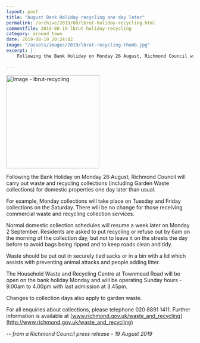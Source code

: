 ```yaml
---
layout: post
title: "August Bank Holiday recycling one day later"
permalink: /archive/2019/08/lbrut-holiday-recycling.html
commentfile: 2019-08-19-lbrut-holiday-recycling
category: around_town
date: 2019-08-19 20:24:02
image: "/assets/images/2019/lbrut-recycling-thumb.jpg"
excerpt: |
    Following the Bank Holiday on Monday 26 August, Richmond Council will carry out waste and recycling collections (including Garden Waste collections) for domestic properties one day later than usual.

---
```

<a href="/assets/images/2019/lbrut-recycling.jpg" title="Click for a larger image"><img src="/assets/images/2019/lbrut-recycling-thumb.jpg" width="250" alt="Image - lbrut-recycling"  class="photo right"/></a>

Following the Bank Holiday on Monday 26 August, Richmond Council will carry out waste and recycling collections (including Garden Waste collections) for domestic properties one day later than usual.

For example, Monday collections will take place on Tuesday and Friday collections on the Saturday. There will be no change for those receiving commercial waste and recycling collection services.

Normal domestic collection schedules will resume a week later on Monday 2 September. Residents are asked to put recycling or refuse out by 6am on the morning of the collection day, but not to leave it on the streets the day before to avoid bags being ripped and to keep roads clean and tidy.

Waste should be put out in securely tied sacks or in a bin with a lid which assists with preventing animal attacks and people adding litter.

The Household Waste and Recycling Centre at Townmead Road will be open on the bank holiday Monday and will be operating Sunday hours - 9.00am to 4.00pm with last admission at 3.45pm.

Changes to collection days also apply to garden waste.

For all enquiries about collections, please telephone 020 8891 1411. Further information is available at [www.richmond.gov.uk/waste_and_recycling](http://www.richmond.gov.uk/waste_and_recycling)

<cite>-- from a Richmond Council press release - 19 August 2019</cite>
